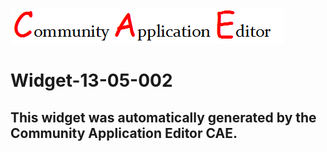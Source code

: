 ![CAE](https://github.com/PhilCAEOrg/frontendComponent-Widget-13-05-002/blob/gh-pages/img/logo.png)  

Widget-13-05-002
===================


This widget was automatically generated by the Community Application Editor CAE.  
---------------
